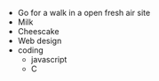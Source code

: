 * Go for a walk in a open fresh air site
* Milk
* Cheescake
* Web design
* coding
  * javascript
  * C
